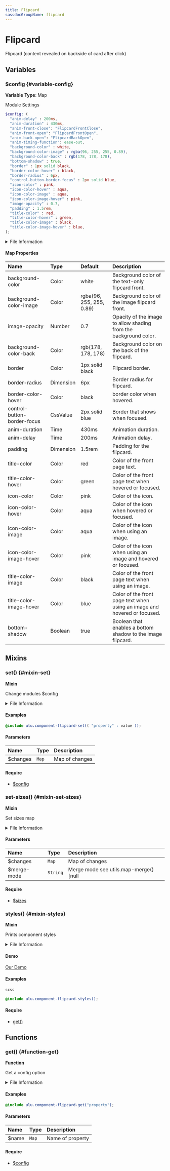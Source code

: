 ```yaml
---
title: Flipcard
sassdocGroupName: flipcard
---
```



# Flipcard

<div class="type-large">

Flipcard (content revealed on backside of card after click)

</div>



## Variables




<div class="sassdoc-item-header">

###  $config {#variable-config}

  <div class="sassdoc-item-header__labels">
    <span class="tag tag--primary"><strong>Variable</strong></span> <span class="tag"><strong>Type</strong>: Map</span>
  </div>

</div>

  

Module Settings
    
    

``` scss
$config: (
  "anim-delay" : 200ms,
  "anim-duration" : 430ms,
  "anim-front-close": "FlipcardFrontClose",
  "anim-front-open": "FlipcardFrontOpen",
  "anim-back-open": "FlipcardBackOpen",
  "anim-timing-function": ease-out,
  "background-color" : white,
  "background-color-image" : rgba(96, 255, 255, 0.89),
  "background-color-back" : rgb(178, 178, 178),
  "bottom-shadow" : true,
  "border" : 1px solid black,
  "border-color-hover" : black,
  "border-radius" : 6px,
  "control-button-border-focus" : 2px solid blue,
  "icon-color" : pink,
  "icon-color-hover" : aqua,
  "icon-color-image" : aqua,
  "icon-color-image-hover" : pink,
  "image-opacity" : 0.7,
  "padding" : 1.5rem,
  "title-color" : red,
  "title-color-hover" : green,
  "title-color-image" : black,
  "title-color-image-hover" : blue,
);
```
  


<details>
  <summary>File Information</summary>
  
- **File:** _flipcard.scss
- **Group:** flipcard
- **Type:** variable
- **Lines (comments):** 12-33
- **Lines (code):** 35-60

</details>

    

#### Map Properties


|Name|Type|Default|Description|
|:--|:--|:--|:--|
|background-color|Color|white|Background color of the text-only flipcard front.|
|background-color-image|Color|rgba(96, 255, 255, 0.89)|Background color of the image flipcard front.|
|image-opacity|Number|0.7|Opacity of the image to allow shading from the background color.|
|background-color-back|Color|rgb(178, 178, 178)|Background color on the back of the flipcard.|
|border|Color|1px solid black|Flipcard border.|
|border-radius|Dimension|6px|Border radius for flipcard.|
|border-color-hover|Color|black|border color when hovered.|
|control-button-border-focus|CssValue|2px solid blue|Border that shows when focused.|
|anim-duration|Time|430ms|Animation duration.|
|anim-delay|Time|200ms|Animation delay.|
|padding|Dimension|1.5rem|Padding for the flipcard.|
|title-color|Color|red|Color of the front page text.|
|title-color-hover|Color|green|Color of the front page text when hovered or focused.|
|icon-color|Color|pink|Color of the icon.|
|icon-color-hover|Color|aqua|Color of the icon when hovered or focused.|
|icon-color-image|Color|aqua|Color of the icon when using an image.|
|icon-color-image-hover|Color|pink|Color of the icon when using an image and hovered or focused.|
|title-color-image|Color|black|Color of the front page text when using an image.|
|title-color-image-hover|Color|blue|Color of the front page text when using an image and hovered or focused.|
|bottom-shadow|Boolean|true|Boolean that enables a bottom shadow to the image flipcard.|

    
  

## Mixins




<div class="sassdoc-item-header">

###  set() {#mixin-set}

  <div class="sassdoc-item-header__labels">
    <span class="tag tag--primary"><strong>Mixin</strong></span>
  </div>

</div>

  

Change modules $config
    
    


<details>
  <summary>File Information</summary>
  
- **File:** _flipcard.scss
- **Group:** flipcard
- **Type:** mixin
- **Lines (comments):** 62-65
- **Lines (code):** 67-69

</details>

    

#### Examples

      


``` scss
@include ulu.component-flipcard-set(( "property" : value ));
```
  



      

#### Parameters


|Name|Type|Description|
|:--|:--|:--|
|$changes|`Map`|Map of changes|

    

#### Require

- [$config](/sass/components/accordion/#variable-config)
  


<div class="sassdoc-item-header">

###  set-sizes() {#mixin-set-sizes}

  <div class="sassdoc-item-header__labels">
    <span class="tag tag--primary"><strong>Mixin</strong></span>
  </div>

</div>

  

Set sizes map
    
    


<details>
  <summary>File Information</summary>
  
- **File:** _flipcard.scss
- **Group:** flipcard
- **Type:** mixin
- **Lines (comments):** 71-73
- **Lines (code):** 75-77

</details>

    

#### Parameters


|Name|Type|Description|
|:--|:--|:--|
|$changes|`Map`|Map of changes|
|$merge-mode|`String`|Merge mode see utils.map-merge() [null|"deep"|"overwrite"]|

    

#### Require

- [$sizes](/sass/components/adaptive-spacing/#variable-sizes)
  


<div class="sassdoc-item-header">

###  styles() {#mixin-styles}

  <div class="sassdoc-item-header__labels">
    <span class="tag tag--primary"><strong>Mixin</strong></span>
  </div>

</div>

  

Prints component styles
    
    


<details>
  <summary>File Information</summary>
  
- **File:** _flipcard.scss
- **Group:** flipcard
- **Type:** mixin
- **Lines (comments):** 88-92
- **Lines (code):** 94-310

</details>

    


<div class="callout callout--demo crop-margins">

#### Demo



<a class="button" href="/demos/flipcard">Our Demo</a>

</div>



#### Examples

      


``` scss
scss
```
  



      

      


``` scss
@include ulu.component-flipcard-styles();
```
  



      

#### Require

- [get()](/sass/components/accordion/#function-get)
  
  

## Functions




<div class="sassdoc-item-header">

###  get() {#function-get}

  <div class="sassdoc-item-header__labels">
    <span class="tag tag--primary"><strong>Function</strong></span>
  </div>

</div>

  

Get a config option
    
    


<details>
  <summary>File Information</summary>
  
- **File:** _flipcard.scss
- **Group:** flipcard
- **Type:** function
- **Lines (comments):** 79-82
- **Lines (code):** 84-86

</details>

    

#### Examples

      


``` scss
@include ulu.component-flipcard-get("property");
```
  



      

#### Parameters


|Name|Type|Description|
|:--|:--|:--|
|$name|`Map`|Name of property|

    

#### Require

- [$config](/sass/components/accordion/#variable-config)
  
  
  